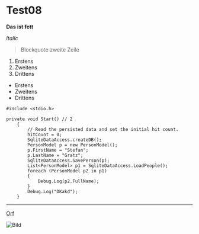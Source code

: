 # Test08

**Das ist fett**

*Italic*

> Blockquote
> zweite Zeile

1. Erstens
2. Zweitens
3. Drittens
 
- Erstens
- Zweitens
- Drittens

`#include <stdio.h>`

```
private void Start() // 2
    {
        // Read the persisted data and set the initial hit count.
        hitCount = 0;
        SqliteDataAccess.createDB();
        PersonModel p = new PersonModel();
        p.FirstName = "Stefan";
        p.LastName = "Gratz";
        SqliteDataAccess.SavePerson(p);
        List<PersonModel> p1 = SqliteDataAccess.LoadPeople();
        foreach (PersonModel p2 in p1)
        {
            Debug.Log(p2.FullName);
        }
        Debug.Log("DKakd");
    }
````
*******
[Orf](https://www.orf.at)

![Bild](bild.jpg)